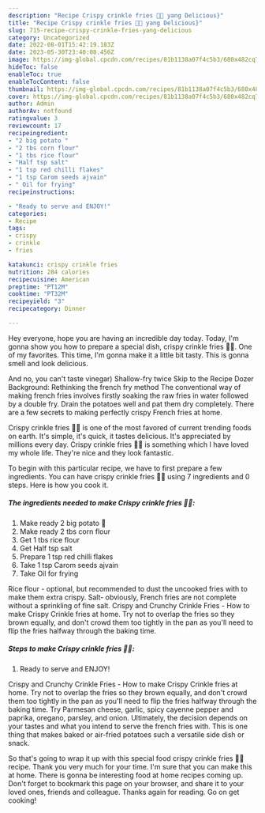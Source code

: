 ```yaml
---
description: "Recipe Crispy crinkle fries 🍟😋 yang Delicious}"
title: "Recipe Crispy crinkle fries 🍟😋 yang Delicious}"
slug: 715-recipe-crispy-crinkle-fries-yang-delicious
category: Uncategorized
date: 2022-08-01T15:42:19.183Z
date: 2023-05-30T23:40:08.456Z
image: https://img-global.cpcdn.com/recipes/81b1138a07f4c5b3/680x482cq70/crispy-crinkle-fries-recipe-main-photo.jpg
hideToc: false
enableToc: true
enableTocContent: false
thumbnail: https://img-global.cpcdn.com/recipes/81b1138a07f4c5b3/680x482cq70/crispy-crinkle-fries-recipe-main-photo.jpg
cover: https://img-global.cpcdn.com/recipes/81b1138a07f4c5b3/680x482cq70/crispy-crinkle-fries-recipe-main-photo.jpg
author: Admin
authorAv: notfound
ratingvalue: 3
reviewcount: 17
recipeingredient:
- "2 big potato "
- "2 tbs corn flour"
- "1 tbs rice flour"
- "Half tsp salt"
- "1 tsp red chilli flakes"
- "1 tsp Carom seeds ajvain"
- " Oil for frying"
recipeinstructions:

- "Ready to serve and ENJOY!"
categories:
- Recipe
tags:
- crispy
- crinkle
- fries

katakunci: crispy crinkle fries 
nutrition: 284 calories
recipecuisine: American
preptime: "PT12M"
cooktime: "PT32M"
recipeyield: "3"
recipecategory: Dinner

---
```



Hey everyone, hope you are having an incredible day today. Today, I'm gonna show you how to prepare a special dish, crispy crinkle fries 🍟😋. One of my favorites. This time, I'm gonna make it a little bit tasty. This is gonna smell and look delicious.

And no, you can&#39;t taste vinegar) Shallow-fry twice Skip to the Recipe Dozer Background: Rethinking the french fry method The conventional way of making french fries involves firstly soaking the raw fries in water followed by a double fry. Drain the potatoes well and pat them dry completely. There are a few secrets to making perfectly crispy French fries at home.

Crispy crinkle fries 🍟😋 is one of the most favored of current trending foods on earth. It's simple, it's quick, it tastes delicious. It's appreciated by millions every day. Crispy crinkle fries 🍟😋 is something which I have loved my whole life. They're nice and they look fantastic.


To begin with this particular recipe, we have to first prepare a few ingredients. You can have crispy crinkle fries 🍟😋 using 7 ingredients and 0 steps. Here is how you cook it.

<!--inarticleads1-->

##### The ingredients needed to make Crispy crinkle fries 🍟😋:

1. Make ready 2 big potato 🥔
1. Make ready 2 tbs corn flour
1. Get 1 tbs rice flour
1. Get Half tsp salt
1. Prepare 1 tsp red chilli flakes
1. Take 1 tsp Carom seeds ajvain
1. Take  Oil for frying


Rice flour - optional, but recommended to dust the uncooked fries with to make them extra crispy. Salt- obviously, French fries are not complete without a sprinkling of fine salt. Crispy and Crunchy Crinkle Fries - How to make Crispy Crinkle fries at home. Try not to overlap the fries so they brown equally, and don&#39;t crowd them too tightly in the pan as you&#39;ll need to flip the fries halfway through the baking time. 

<!--inarticleads2-->

##### Steps to make Crispy crinkle fries 🍟😋:


1. Ready to serve and ENJOY!

Crispy and Crunchy Crinkle Fries - How to make Crispy Crinkle fries at home. Try not to overlap the fries so they brown equally, and don&#39;t crowd them too tightly in the pan as you&#39;ll need to flip the fries halfway through the baking time. Try Parmesan cheese, garlic, spicy cayenne pepper and paprika, oregano, parsley, and onion. Ultimately, the decision depends on your tastes and what you intend to serve the french fries with. This is one thing that makes baked or air-fried potatoes such a versatile side dish or snack. 

So that's going to wrap it up with this special food crispy crinkle fries 🍟😋 recipe. Thank you very much for your time. I'm sure that you can make this at home. There is gonna be interesting food at home recipes coming up. Don't forget to bookmark this page on your browser, and share it to your loved ones, friends and colleague. Thanks again for reading. Go on get cooking!
